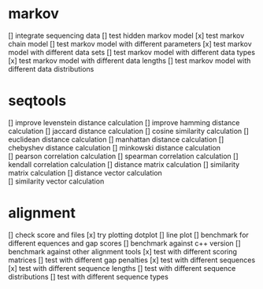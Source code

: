  
 
# markov
[] integrate sequencing data 
[] test hidden markov model 
[x] test markov chain model 
[] test markov model with different parameters 
[x] test markov model with different data sets 
[] test markov model with different data types 
[x] test markov model with different data lengths 
[] test markov model with different data distributions

# seqtools
[] improve levenstein distance calculation 
[] improve hamming distance calculation 
[] jaccard distance calculation 
[] cosine similarity calculation 
[] euclidean distance calculation 
[] manhattan distance calculation 
[] chebyshev distance calculation 
[] minkowski distance calculation  
[] pearson correlation calculation 
[] spearman correlation calculation 
[] kendall correlation calculation 
[] distance matrix calculation 
[] similarity matrix calculation 
[] distance vector calculation  
[] similarity vector calculation 
 
# alignment 
[] check score and files 
[x] try plotting dotplot 
[] line plot 
[] benchmark for different equences and gap scores 
[] benchmark against c++ version 
[] benchmark against other alignment tools 
[x] test with different scoring matrices 
[] test with different gap penalties 
[x] test with different sequences 
[x] test with different sequence lengths 
[] test with different sequence distributions 
[] test with different sequence types



